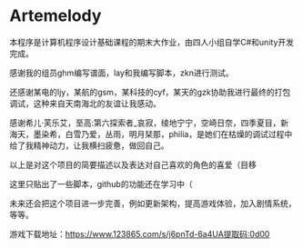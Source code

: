 # Artemelody
本程序是计算机程序设计基础课程的期末大作业，由四人小组自学C#和unity开发完成。

感谢我的组员ghm编写谱面，lay和我编写脚本，zkn进行测试。

还感谢某电的ljy，某航的gsm，某科技的cyf，某天的gzk协助我进行最终的打包调试，这种来自天南海北的友谊让我感动。

感谢希儿·芙乐艾，至高:第六探索者_哀寂，绫地宁宁，空崎日奈，四季夏目，新海天，墨染希，白雪乃爱，丛雨，明月栞那，philia，是她们在枯燥的调试过程中给了我精神动力，让我横扫疲惫，做回自己。

以上是对这个项目的简要描述以及表达对自己喜欢的角色的喜爱（目移

这里只贴出了一些脚本，github的功能还在学习中（

未来还会把这个项目进一步完善，例如更新架构，提高游戏体验，加入剧情系统，等等。

游戏下载地址：https://www.123865.com/s/j6pnTd-6a4UA提取码:0d00
